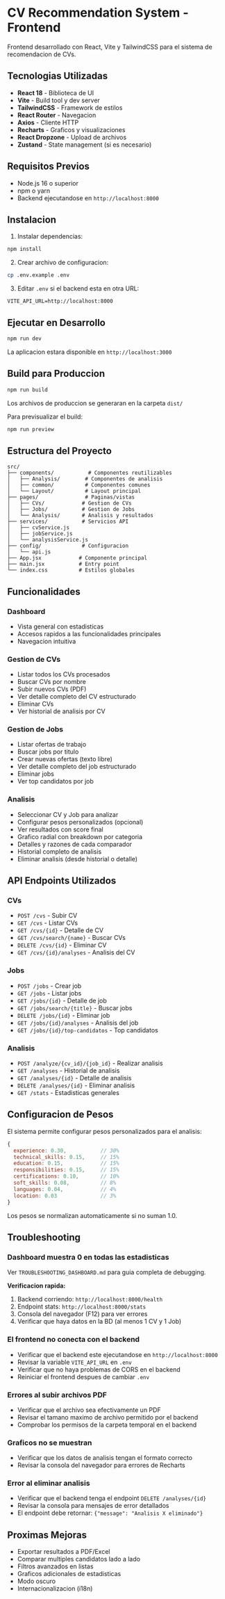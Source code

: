 # CV Recommendation System - Frontend

Frontend desarrollado con React, Vite y TailwindCSS para el sistema de recomendacion de CVs.

## Tecnologias Utilizadas

- **React 18** - Biblioteca de UI
- **Vite** - Build tool y dev server
- **TailwindCSS** - Framework de estilos
- **React Router** - Navegacion
- **Axios** - Cliente HTTP
- **Recharts** - Graficos y visualizaciones
- **React Dropzone** - Upload de archivos
- **Zustand** - State management (si es necesario)

## Requisitos Previos

- Node.js 16 o superior
- npm o yarn
- Backend ejecutandose en `http://localhost:8000`

## Instalacion

1. Instalar dependencias:
```bash
npm install
```

2. Crear archivo de configuracion:
```bash
cp .env.example .env
```

3. Editar `.env` si el backend esta en otra URL:
```
VITE_API_URL=http://localhost:8000
```

## Ejecutar en Desarrollo

```bash
npm run dev
```

La aplicacion estara disponible en `http://localhost:3000`

## Build para Produccion

```bash
npm run build
```

Los archivos de produccion se generaran en la carpeta `dist/`

Para previsualizar el build:
```bash
npm run preview
```

## Estructura del Proyecto

```
src/
├── components/           # Componentes reutilizables
│   ├── Analysis/        # Componentes de analisis
│   ├── common/          # Componentes comunes
│   └── Layout/          # Layout principal
├── pages/               # Paginas/vistas
│   ├── CVs/            # Gestion de CVs
│   ├── Jobs/           # Gestion de Jobs
│   └── Analysis/       # Analisis y resultados
├── services/           # Servicios API
│   ├── cvService.js
│   ├── jobService.js
│   └── analysisService.js
├── config/             # Configuracion
│   └── api.js
├── App.jsx            # Componente principal
├── main.jsx           # Entry point
└── index.css          # Estilos globales
```

## Funcionalidades

### Dashboard
- Vista general con estadisticas
- Accesos rapidos a las funcionalidades principales
- Navegacion intuitiva

### Gestion de CVs
- Listar todos los CVs procesados
- Buscar CVs por nombre
- Subir nuevos CVs (PDF)
- Ver detalle completo del CV estructurado
- Eliminar CVs
- Ver historial de analisis por CV

### Gestion de Jobs
- Listar ofertas de trabajo
- Buscar jobs por titulo
- Crear nuevas ofertas (texto libre)
- Ver detalle completo del job estructurado
- Eliminar jobs
- Ver top candidatos por job

### Analisis
- Seleccionar CV y Job para analizar
- Configurar pesos personalizados (opcional)
- Ver resultados con score final
- Grafico radial con breakdown por categoria
- Detalles y razones de cada comparador
- Historial completo de analisis
- Eliminar analisis (desde historial o detalle)

## API Endpoints Utilizados

### CVs
- `POST /cvs` - Subir CV
- `GET /cvs` - Listar CVs
- `GET /cvs/{id}` - Detalle de CV
- `GET /cvs/search/{name}` - Buscar CVs
- `DELETE /cvs/{id}` - Eliminar CV
- `GET /cvs/{id}/analyses` - Analisis del CV

### Jobs
- `POST /jobs` - Crear job
- `GET /jobs` - Listar jobs
- `GET /jobs/{id}` - Detalle de job
- `GET /jobs/search/{title}` - Buscar jobs
- `DELETE /jobs/{id}` - Eliminar job
- `GET /jobs/{id}/analyses` - Analisis del job
- `GET /jobs/{id}/top-candidatos` - Top candidatos

### Analisis
- `POST /analyze/{cv_id}/{job_id}` - Realizar analisis
- `GET /analyses` - Historial de analisis
- `GET /analyses/{id}` - Detalle de analisis
- `DELETE /analyses/{id}` - Eliminar analisis
- `GET /stats` - Estadisticas generales

## Configuracion de Pesos

El sistema permite configurar pesos personalizados para el analisis:

```javascript
{
  experience: 0.30,           // 30%
  technical_skills: 0.15,     // 15%
  education: 0.15,            // 15%
  responsibilities: 0.15,     // 15%
  certifications: 0.10,       // 10%
  soft_skills: 0.08,          // 8%
  languages: 0.04,            // 4%
  location: 0.03              // 3%
}
```

Los pesos se normalizan automaticamente si no suman 1.0.

## Troubleshooting

### Dashboard muestra 0 en todas las estadisticas
Ver `TROUBLESHOOTING_DASHBOARD.md` para guia completa de debugging.

**Verificacion rapida:**
1. Backend corriendo: `http://localhost:8000/health`
2. Endpoint stats: `http://localhost:8000/stats`
3. Consola del navegador (F12) para ver errores
4. Verificar que haya datos en la BD (al menos 1 CV y 1 Job)

### El frontend no conecta con el backend
- Verificar que el backend este ejecutandose en `http://localhost:8000`
- Revisar la variable `VITE_API_URL` en `.env`
- Verificar que no haya problemas de CORS en el backend
- Reiniciar el frontend despues de cambiar `.env`

### Errores al subir archivos PDF
- Verificar que el archivo sea efectivamente un PDF
- Revisar el tamano maximo de archivo permitido por el backend
- Comprobar los permisos de la carpeta temporal en el backend

### Graficos no se muestran
- Verificar que los datos de analisis tengan el formato correcto
- Revisar la consola del navegador para errores de Recharts

### Error al eliminar analisis
- Verificar que el backend tenga el endpoint `DELETE /analyses/{id}`
- Revisar la consola para mensajes de error detallados
- El endpoint debe retornar: `{"message": "Analisis X eliminado"}`

## Proximas Mejoras

- Exportar resultados a PDF/Excel
- Comparar multiples candidatos lado a lado
- Filtros avanzados en listas
- Graficos adicionales de estadisticas
- Modo oscuro
- Internacionalizacion (i18n)

